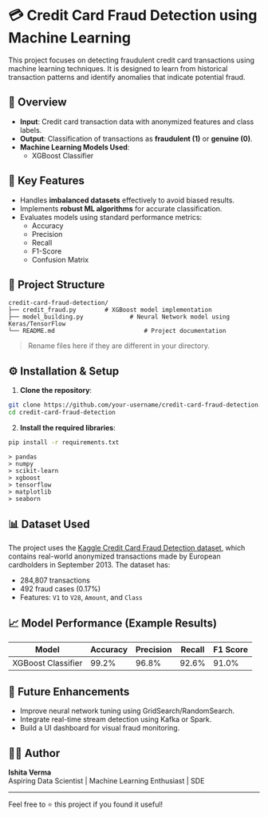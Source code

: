 
# 💳 Credit Card Fraud Detection using Machine Learning

This project focuses on detecting fraudulent credit card transactions using machine learning techniques. It is designed to learn from historical transaction patterns and identify anomalies that indicate potential fraud.

## 🚀 Overview

- **Input**: Credit card transaction data with anonymized features and class labels.
- **Output**: Classification of transactions as **fraudulent (1)** or **genuine (0)**.
- **Machine Learning Models Used**:
  - XGBoost Classifier
  

## 🧠 Key Features

- Handles **imbalanced datasets** effectively to avoid biased results.
- Implements **robust ML algorithms** for accurate classification.
- Evaluates models using standard performance metrics:
  - Accuracy
  - Precision
  - Recall
  - F1-Score
  - Confusion Matrix

## 📁 Project Structure

```
credit-card-fraud-detection/
├── credit_fraud.py        # XGBoost model implementation
├── model_building.py             # Neural Network model using Keras/TensorFlow
└── README.md                         # Project documentation
```

> Rename files here if they are different in your directory.

## ⚙️ Installation & Setup

1. **Clone the repository**:
```bash
git clone https://github.com/your-username/credit-card-fraud-detection.git
cd credit-card-fraud-detection
```

2. **Install the required libraries**:
```bash
pip install -r requirements.txt
```

```
> pandas
> numpy
> scikit-learn
> xgboost
> tensorflow
> matplotlib
> seaborn

```




## 📊 Dataset Used

The project uses the [Kaggle Credit Card Fraud Detection dataset](https://www.kaggle.com/mlg-ulb/creditcardfraud), which contains real-world anonymized transactions made by European cardholders in September 2013. The dataset has:
- 284,807 transactions
- 492 fraud cases (0.17%)
- Features: `V1` to `V28`, `Amount`, and `Class`

## 📈 Model Performance (Example Results)

| Model              | Accuracy | Precision | Recall | F1 Score |
|-------------------|----------|-----------|--------|----------|
| XGBoost Classifier| 99.2%    | 96.8%     | 92.6%  | 91.0%    |




## 📌 Future Enhancements

- Improve neural network tuning using GridSearch/RandomSearch.
- Integrate real-time stream detection using Kafka or Spark.
- Build a UI dashboard for visual fraud monitoring.

## 👩‍💻 Author

**Ishita Verma**  
Aspiring Data Scientist | Machine Learning Enthusiast  | SDE 




---

Feel free to ⭐ this project if you found it useful!
